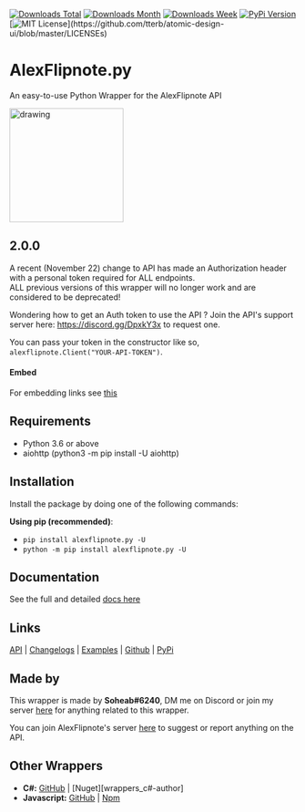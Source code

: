 [![Downloads Total](https://pepy.tech/badge/alexflipnote-py)](https://pepy.tech/project/alexflipnote-py)
[![Downloads Month](https://pepy.tech/badge/alexflipnote-py/month)](https://pepy.tech/project/alexflipnote-py)
[![Downloads Week](https://pepy.tech/badge/alexflipnote-py/week)](https://pepy.tech/project/alexflipnote-py)
[![PyPi Version](https://img.shields.io/pypi/v/alexflipnote.py.svg)](https://pypi.python.org/pypi/alexflipnote.py/)
[![MIT License](https://img.shields.io/apm/l/atomic-design-ui.svg?)](https://github.com/tterb/atomic-design-ui/blob/master/LICENSEs)

# AlexFlipnote.py

An easy-to-use Python Wrapper for the AlexFlipnote API

<img src="https://alexflipnote.dev/branding/assets/avatar.png" alt="drawing" width="200"/>

## 2.0.0

A recent (November 22) change to API has made an Authorization header with a personal token required for ALL
endpoints. \
ALL previous versions of this wrapper will no longer work and are considered to be deprecated!

Wondering how to get an Auth token to use the API ? Join the API's support server here: https://discord.gg/DpxkY3x to
request one.

You can pass your token in the constructor like so, `alexflipnote.Client("YOUR-API-TOKEN")`.

#### Embed

For embedding links see [this][embed_example]

## Requirements

- Python 3.6 or above
- aiohttp (python3 -m pip install -U aiohttp)

## Installation

Install the package by doing one of the following commands:

**Using pip (recommended)**:

- `pip install alexflipnote.py -U`
- `python -m pip install alexflipnote.py -U`

## Documentation

See the full and detailed [docs here][docs]

## Links

[API][base_url] | [Changelogs][changelog] | [Examples][examples] | [Github][github] | [PyPi][pypi]

## Made by

This wrapper is made by **Soheab#6240**, DM me on Discord or join my server [here][discord_mine] for anything related to
this wrapper.

You can join AlexFlipnote's server [here][discord_alexflipnote] to suggest or report anything on the API.

## Other Wrappers

- **C#:** [GitHub][wrappers_c#-github] | [Nuget][wrappers_c#-author]
- **Javascript:** [GitHub][wrappers_js-github] | [Npm][wrapper_js-npm]


[docs]: https://github.com/Soheab/alexflipnote.py/blob/master/docs.md
[changelog]: https://github.com/Soheab/alexflipnote.py/blob/master/changelog.md
[examples]: https://github.com/Soheab/alexflipnote.py/blob/master/docs.md#examples
[embed_example]: https://github.com/Soheab/alexflipnote.py/blob/master/docs.md#embed
[base_url]: https://api.alexflipnote.dev
[github]: https://github.com/Soheab/alexflipnote.py
[pypi]: https://pypi.org/project/alexflipnote.py/
[discord_alexflipnote]: https://discord.gg/DpxkY3x
[discord_mine]: https://discord.gg/yCzcfju
[wrappers_c#-github]: https://github.com/VACEfron/AlexFlipnote.NET
[wrappers_c#-nuget]: https://www.nuget.org/packages/AlexFlipnote.NET/
[wrappers_js-github]: https://github.com/HarutoHiroki/alexflipnote.js
[wrapper_js-npm]: https://www.npmjs.com/package/alexflipnote.js
